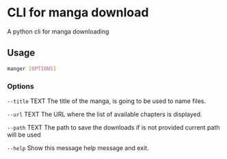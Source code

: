 # CLI for manga download

A python cli for manga downloading

## Usage 

```bash
manger [OPTIONS]
```

### Options

`--title` TEXT The title of the manga, is going to be used to name files.

`--url` TEXT The URL where the list of available chapters is displayed.

`--path` TEXT The path to save the downloads if is not provided current path will be used

`--help` Show this message help message and exit.
